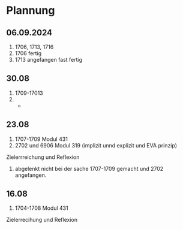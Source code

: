 # Plannung 

## 06.09.2024
1. 1706, 1713, 1716
2. 1706 fertig
3. 1713 angefangen fast fertig
## 30.08
1. 1709-17013
2. -

## 23.08 
1. 1707-1709 Modul 431
2. 2702 und 6906 Modul 319 (implizit unnd explizit und EVA prinzip)

Zielerrreichung und Reflexion
1. abgelenkt nicht bei der sache 1707-1709 gemacht und 2702 angefangen.

## 16.08 
1. 1704-1708 Modul 431

Zielerrecihung und Reflexion
